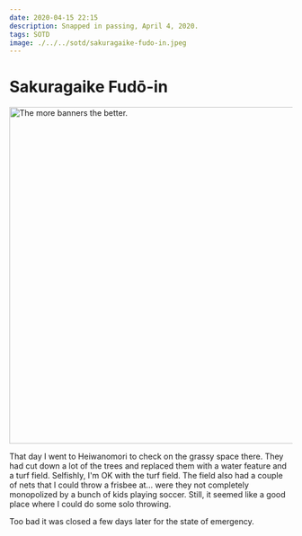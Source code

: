 ```yaml
---
date: 2020-04-15 22:15
description: Snapped in passing, April 4, 2020.
tags: SOTD
image: ./../../sotd/sakuragaike-fudo-in.jpeg
---
```


# Sakuragaike Fudō-in

[<img src="./../../sotd/sakuragaike-fudo-in.jpeg"
alt="The more banners the better."
style="width:600px;" />](./../../sotd/sakuragaike-fudo-in.jpeg)

That day I went to Heiwanomori to check on the grassy space there. They had cut down a lot of the trees and replaced them with a water feature and a turf field. Selfishly, I'm OK with the turf field. The field also had a couple of nets that I could throw a frisbee at... were they not completely monopolized by a bunch of kids playing soccer. Still, it seemed like a good place where I could do some solo throwing.

Too bad it was closed a few days later for the state of emergency.
